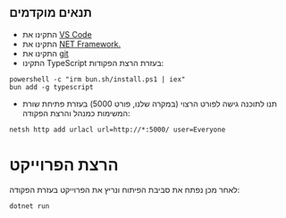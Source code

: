 ## תנאים מוקדמים
- התקינו את [VS Code](https://code.visualstudio.com/download)
- התקינו את [NET Framework.](https://dotnet.microsoft.com/en-us/download)
- התקינו את [git](https://git-scm.com/downloads/win)
- התקינו TypeScript בעזרת הרצת הפקודות:
```
powershell -c "irm bun.sh/install.ps1 | iex"
bun add -g typescript
```
- תנו לתוכנה גישה לפורט הרצוי (במקרה שלנו, פורט 5000) בעזרת פתיחת שורת המשימות כמנהל והרצת הפקודה:
```
netsh http add urlacl url=http://*:5000/ user=Everyone
```

# הרצת הפרוייקט
לאחר מכן נפתח את סביבת הפיתוח ונריץ את הפרוייקט בעזרת הפקודה:
```
dotnet run
```
